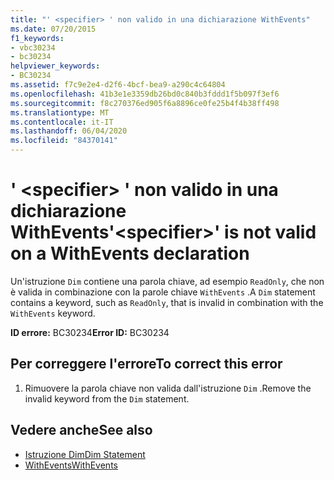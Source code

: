 ```yaml
---
title: "' <specifier> ' non valido in una dichiarazione WithEvents"
ms.date: 07/20/2015
f1_keywords:
- vbc30234
- bc30234
helpviewer_keywords:
- BC30234
ms.assetid: f7c9e2e4-d2f6-4bcf-bea9-a290c4c64804
ms.openlocfilehash: 41b3e1e3359db26bd0c840b3fddd1f5b097f3ef6
ms.sourcegitcommit: f8c270376ed905f6a8896ce0fe25b4f4b38ff498
ms.translationtype: MT
ms.contentlocale: it-IT
ms.lasthandoff: 06/04/2020
ms.locfileid: "84370141"
---
```

# <a name="specifier-is-not-valid-on-a-withevents-declaration"></a><span data-ttu-id="1bf7e-102">' \<specifier> ' non valido in una dichiarazione WithEvents</span><span class="sxs-lookup"><span data-stu-id="1bf7e-102">'\<specifier>' is not valid on a WithEvents declaration</span></span>
<span data-ttu-id="1bf7e-103">Un'istruzione `Dim` contiene una parola chiave, ad esempio `ReadOnly`, che non è valida in combinazione con la parole chiave `WithEvents` .</span><span class="sxs-lookup"><span data-stu-id="1bf7e-103">A `Dim` statement contains a keyword, such as `ReadOnly`, that is invalid in combination with the `WithEvents` keyword.</span></span>  
  
 <span data-ttu-id="1bf7e-104">**ID errore:** BC30234</span><span class="sxs-lookup"><span data-stu-id="1bf7e-104">**Error ID:** BC30234</span></span>  
  
## <a name="to-correct-this-error"></a><span data-ttu-id="1bf7e-105">Per correggere l'errore</span><span class="sxs-lookup"><span data-stu-id="1bf7e-105">To correct this error</span></span>  
  
1. <span data-ttu-id="1bf7e-106">Rimuovere la parola chiave non valida dall'istruzione `Dim` .</span><span class="sxs-lookup"><span data-stu-id="1bf7e-106">Remove the invalid keyword from the `Dim` statement.</span></span>  
  
## <a name="see-also"></a><span data-ttu-id="1bf7e-107">Vedere anche</span><span class="sxs-lookup"><span data-stu-id="1bf7e-107">See also</span></span>

- [<span data-ttu-id="1bf7e-108">Istruzione Dim</span><span class="sxs-lookup"><span data-stu-id="1bf7e-108">Dim Statement</span></span>](../language-reference/statements/dim-statement.md)
- [<span data-ttu-id="1bf7e-109">WithEvents</span><span class="sxs-lookup"><span data-stu-id="1bf7e-109">WithEvents</span></span>](../language-reference/modifiers/withevents.md)
